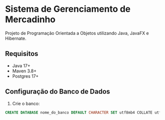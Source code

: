 # Sistema de Gerenciamento de Mercadinho

Projeto de Programação Orientada a Objetos utilizando Java, JavaFX e Hibernate.

## Requisitos

- Java 17+
- Maven 3.8+
- Postgres 17+

## Configuração do Banco de Dados

1. Crie o banco:

```sql
CREATE DATABASE nome_do_banco DEFAULT CHARACTER SET utf8mb4 COLLATE utf8mb4_general_ci;
```
